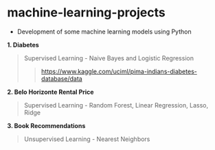 # machine-learning-projects

- Development of some machine learning models using Python

<b>1. Diabetes</b>
> Supervised Learning - Naive Bayes and Logistic Regression
>> https://www.kaggle.com/uciml/pima-indians-diabetes-database/data

<b>2. Belo Horizonte Rental Price</b>
> Supervised Learning - Random Forest, Linear Regression, Lasso, Ridge

<b>3. Book Recommendations</b>
> Unsupervised Learning - Nearest Neighbors



